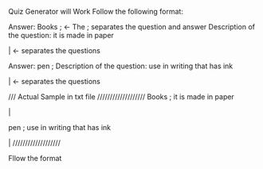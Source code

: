 Quiz Generator 
will Work Follow the following format:

Answer: Books
; <- The ; separates the question and answer
Description of the question: it is made in paper

| <- separates the questions

Answer: pen
; 
Description of the question: use in writing that has ink

| <- separates the questions

/// Actual Sample in txt file
///////////////////
Books
; 
it is made in paper

|

pen
; 
use in writing that has ink

|
///////////////////

Fllow the format

